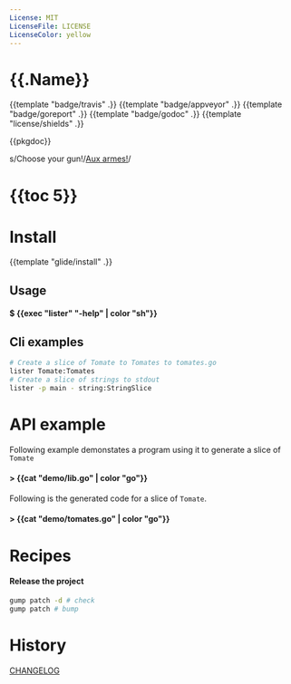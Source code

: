 ```yaml
---
License: MIT
LicenseFile: LICENSE
LicenseColor: yellow
---
```

# {{.Name}}

{{template "badge/travis" .}} {{template "badge/appveyor" .}} {{template "badge/goreport" .}} {{template "badge/godoc" .}} {{template "license/shields" .}}

{{pkgdoc}}

s/Choose your gun!/[Aux armes!](https://www.youtube.com/watch?v=hD-wD_AMRYc&t=7)/

# {{toc 5}}

# Install
{{template "glide/install" .}}

## Usage

#### $ {{exec "lister" "-help" | color "sh"}}

## Cli examples

```sh
# Create a slice of Tomate to Tomates to tomates.go
lister Tomate:Tomates
# Create a slice of strings to stdout
lister -p main - string:StringSlice
```
# API example

Following example demonstates a program using it to generate a slice of `Tomate`

#### > {{cat "demo/lib.go" | color "go"}}

Following is the generated code for a slice of `Tomate`.

#### > {{cat "demo/tomates.go" | color "go"}}

# Recipes

#### Release the project

```sh
gump patch -d # check
gump patch # bump
```

# History

[CHANGELOG](CHANGELOG.md)
